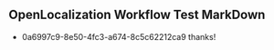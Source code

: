 ## OpenLocalization Workflow Test MarkDown
* 0a6997c9-8e50-4fc3-a674-8c5c62212ca9 thanks!

<!--HONumber=Aug16_HO1-->


